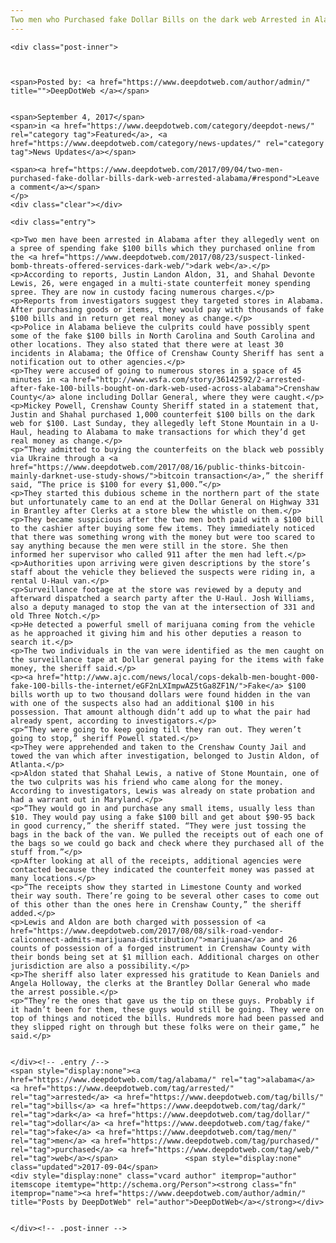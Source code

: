 ```yaml
---
Two men who Purchased fake Dollar Bills on the dark web Arrested in Alabama
---
```

<article class="post-listing post-22347 post type-post status-publish format-standard has-post-thumbnail hentry 
category-news-updates tag-alabama tag-arrested tag-bills tag-dark tag-dollar tag-fake tag-men tag-purchased tag-web">
    
    <div class="post-inner">
    
    
        
    <span>Posted by: <a href="https://www.deepdotweb.com/author/admin/" title="">DeepDotWeb </a></span>
    
    
    <span>September 4, 2017</span>
    <span>in <a href="https://www.deepdotweb.com/category/deepdot-news/" rel="category tag">Featured</a>, <a href="https://www.deepdotweb.com/category/news-updates/" rel="category tag">News Updates</a></span>
    
    <span><a href="https://www.deepdotweb.com/2017/09/04/two-men-purchased-fake-dollar-bills-dark-web-arrested-alabama/#respond">Leave a comment</a></span>
    </p>
    <div class="clear"></div>
    
    <div class="entry">
    
    <p>Two men have been arrested in Alabama after they allegedly went on a spree of spending fake $100 bills which they purchased online from the <a href="https://www.deepdotweb.com/2017/08/23/suspect-linked-bomb-threats-offered-services-dark-web/">dark web</a>.</p>
    <p>According to reports, Justin Landon Aldon, 31, and Shahal Devonte Lewis, 26, were engaged in a multi-state counterfeit money spending spree. They are now in custody facing numerous charges.</p>
    <p>Reports from investigators suggest they targeted stores in Alabama. After purchasing goods or items, they would pay with thousands of fake $100 bills and in return get real money as change.</p>
    <p>Police in Alabama believe the culprits could have possibly spent some of the fake $100 bills in North Carolina and South Carolina and other locations. They also stated that there were at least 30 incidents in Alabama; the Office of Crenshaw County Sheriff has sent a notification out to other agencies.</p>
    <p>They were accused of going to numerous stores in a space of 45 minutes in <a href="http://www.wsfa.com/story/36142592/2-arrested-after-fake-100-bills-bought-on-dark-web-used-across-alabama">Crenshaw County</a> alone including Dollar General, where they were caught.</p>
    <p>Mickey Powell, Crenshaw County Sheriff stated in a statement that, Justin and Shahal purchased 1,000 counterfeit $100 bills on the dark web for $100. Last Sunday, they allegedly left Stone Mountain in a U-Haul, heading to Alabama to make transactions for which they’d get real money as change.</p>
    <p>“They admitted to buying the counterfeits on the black web possibly via Ukraine through a <a href="https://www.deepdotweb.com/2017/08/16/public-thinks-bitcoin-mainly-darknet-use-study-shows/">bitcoin transaction</a>,” the sheriff said, “The price is $100 for every $1,000.”</p>
    <p>They started this dubious scheme in the northern part of the state but unfortunately came to an end at the Dollar General on Highway 331 in Brantley after Clerks at a store blew the whistle on them.</p>
    <p>They became suspicious after the two men both paid with a $100 bill to the cashier after buying some few items. They immediately noticed that there was something wrong with the money but were too scared to say anything because the men were still in the store. She then informed her supervisor who called 911 after the men had left.</p>
    <p>Authorities upon arriving were given descriptions by the store’s staff about the vehicle they believed the suspects were riding in, a rental U-Haul van.</p>
    <p>Surveillance footage at the store was reviewed by a deputy and afterward dispatched a search party after the U-Haul. Josh Williams, also a deputy managed to stop the van at the intersection of 331 and old Three Notch.</p>
    <p>He detected a powerful smell of marijuana coming from the vehicle as he approached it giving him and his other deputies a reason to search it.</p>
    <p>The two individuals in the van were identified as the men caught on the surveillance tape at Dollar general paying for the items with fake money, the sheriff said.</p>
    <p><a href="http://www.ajc.com/news/local/cops-dekalb-men-bought-000-fake-100-bills-the-internet/eGF2nLXImpwAZ5tGa8ZF1N/">Fake</a> $100 bills worth up to two thousand dollars were found hidden in the van with one of the suspects also had an additional $100 in his possession. That amount although didn’t add up to what the pair had already spent, according to investigators.</p>
    <p>“They were going to keep going till they ran out. They weren’t going to stop,” sheriff Powell stated.</p>
    <p>They were apprehended and taken to the Crenshaw County Jail and towed the van which after investigation, belonged to Justin Aldon, of Atlanta.</p>
    <p>Aldon stated that Shahal Lewis, a native of Stone Mountain, one of the two culprits was his friend who came along for the money. According to investigators, Lewis was already on state probation and had a warrant out in Maryland.</p>
    <p>“They would go in and purchase any small items, usually less than $10. They would pay using a fake $100 bill and get about $90-95 back in good currency,” the sheriff stated. “They were just tossing the bags in the back of the van. We pulled the receipts out of each one of the bags so we could go back and check where they purchased all of the stuff from.”</p>
    <p>After looking at all of the receipts, additional agencies were contacted because they indicated the counterfeit money was passed at many locations.</p>
    <p>“The receipts show they started in Limestone County and worked their way south. There’re going to be several other cases to come out of this other than the ones here in Crenshaw County,” the sheriff added.</p>
    <p>Lewis and Aldon are both charged with possession of <a href="https://www.deepdotweb.com/2017/08/08/silk-road-vendor-caliconnect-admits-marijuana-distribution/">marijuana</a> and 26 counts of possession of a forged instrument in Crenshaw County with their bonds being set at $1 million each. Additional charges on other jurisdiction are also a possibility.</p>
    <p>The sheriff also later expressed his gratitude to Kean Daniels and Angela Holloway, the clerks at the Brantley Dollar General who made the arrest possible.</p>
    <p>“They’re the ones that gave us the tip on these guys. Probably if it hadn’t been for them, these guys would still be going. They were on top of things and noticed the bills. Hundreds more had been passed and they slipped right on through but these folks were on their game,” he said.</p>
    
    
    </div><!-- .entry /-->
    <span style="display:none"><a href="https://www.deepdotweb.com/tag/alabama/" rel="tag">alabama</a> <a href="https://www.deepdotweb.com/tag/arrested/" rel="tag">arrested</a> <a href="https://www.deepdotweb.com/tag/bills/" rel="tag">bills</a> <a href="https://www.deepdotweb.com/tag/dark/" rel="tag">dark</a> <a href="https://www.deepdotweb.com/tag/dollar/" rel="tag">dollar</a> <a href="https://www.deepdotweb.com/tag/fake/" rel="tag">fake</a> <a href="https://www.deepdotweb.com/tag/men/" rel="tag">men</a> <a href="https://www.deepdotweb.com/tag/purchased/" rel="tag">purchased</a> <a href="https://www.deepdotweb.com/tag/web/" rel="tag">web</a></span>				<span style="display:none" class="updated">2017-09-04</span>
    <div style="display:none" class="vcard author" itemprop="author" itemscope itemtype="http://schema.org/Person"><strong class="fn" itemprop="name"><a href="https://www.deepdotweb.com/author/admin/" title="Posts by DeepDotWeb" rel="author">DeepDotWeb</a></strong></div>
    
    
    </div><!-- .post-inner -->
</article><!-- .post-listing -->

